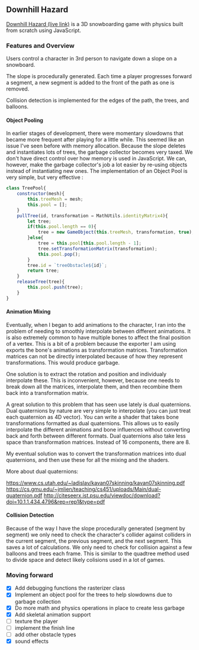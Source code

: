 ## Downhill Hazard

[Downhill Hazard (live link)](https://axadn.github.io/downhill-hazard/public) is a 3D snowboarding game with physics built from scratch using JavaScript.


### Features and Overview
Users control a character in 3rd person to navigate down a slope on a snowboard.

The slope is procedurally generated. Each time a player progresses forward a segment,
a new segment is added to the front of the path as one is removed.

Collision detection is implemented for the edges of the path, the trees, and balloons.

#### Object Pooling
In earlier stages of development, there were momentary slowdowns that became more frequent after playing for a little while. This seemed like an issue I've seen before with memory allocation. Because the slope deletes and instantiates lots of trees, the garbage collector becomes very taxed. We don't have direct control over how memory is used in JavaScript. We can, however, make the garbage collector's job a lot easier by re-using objects instead of instantiating new ones. The implementation of an Object Pool is very simple, but very effective :

```javascript
class TreePool{
    constructor(mesh){
        this.treeMesh = mesh;
        this.pool = [];
    }
    pullTree(id, transformation = MathUtils.identityMatrix4){
        let tree;
        if(this.pool.length == 0){
            tree = new GameObject(this.treeMesh, transformation, true);
        }else{
            tree = this.pool[this.pool.length - 1];
            tree.setTransformationMatrix(transformation);
            this.pool.pop();
        }
        tree.id = `treeObstacle${id}`;
        return tree;
    }
    releaseTree(tree){
        this.pool.push(tree);
    }
}

```

#### Animation Mixing
Eventually, when I began to add animations to the character, I ran into the problem of needing to smoothly interpolate between different animations. It is also extremely common to have multiple bones to affect the final position of a vertex. This is a bit of a problem because the exporter I am using exports the bone's animations as transformation matrices. Transformation matrices can not be directly interpolated because of how they represent transformations. This would produce garbage.

One solution is to extract the rotation and position and individualy interpolate these. This is inconvenient, however, because one needs to break down all the matrices, interpolate them, and then recombine them back into a transformation matrix.

A great solution to this problem that has seen use lately is dual quaternions. Dual quaternions by nature are very simple to interpolate (you can just treat each quaternion as 4D vector). You can write a shader that takes bone transformations formatted as dual quaternions. This allows us to easily interpolate the different animations and bone influences without converting back and forth between different formats. Dual quaternions also take less space than transformation matrices. Instead of 16 components, there are 8.

My eventual solution was to convert the transformation matrices into dual quaternions, and then use these for all the mixing and the shaders.

More about dual quaternions: 

https://www.cs.utah.edu/~ladislav/kavan07skinning/kavan07skinning.pdf
https://cs.gmu.edu/~jmlien/teaching/cs451/uploads/Main/dual-quaternion.pdf
http://citeseerx.ist.psu.edu/viewdoc/download?doi=10.1.1.434.4796&rep=rep1&type=pdf

#### Collision Detection
Because of the way I have the slope procedurally generated (segment by segment) we only need to check the character's collider against colliders in the current segment, the previous segment, and the next segment. This saves a lot of calculations. We only need to check for collision against a few balloons and trees each frame. This is similar to the quadtree method used to divide space and detect likely colisions used in a lot of games.
  
### Moving forward
- [x] Add debugging functions the rasterizer class 
- [x] Implement an object pool for the trees to help slowdowns due to garbage collection
- [x] Do more math and physics operations in place to create less garbage
- [x] Add skeletal animation support
- [ ] texture the player
- [ ] implement the finish line
- [ ] add other obstacle types
- [x] sound effects
